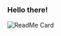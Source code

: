 ### Hello there!

![ReadMe Card](https://github-readme-stats.vercel.app/api/pin/?username=atharva-bhagwat&repo=CSGY-6643)

<!--
**atharva-bhagwat/atharva-bhagwat** is a ✨ _special_ ✨ repository because its `README.md` (this file) appears on your GitHub profile.

Here are some ideas to get you started:

- 🔭 I’m currently working on ...
- 🌱 I’m currently learning ...
- 👯 I’m looking to collaborate on ...
- 🤔 I’m looking for help with ...
- 💬 Ask me about ...
- 📫 How to reach me: ...
- 😄 Pronouns: ...
- ⚡ Fun fact: ...
-->

